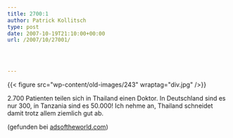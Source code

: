 ```yaml
---
title: 2700:1
author: Patrick Kollitsch
type: post
date: 2007-10-19T21:10:00+00:00
url: /2007/10/27001/




---
```

{{< figure src="wp-content/old-images/243" wraptag="div.jpg" />}}

2.700 Patienten teilen sich in Thailand einen Doktor. In Deutschland sind es nur 300, in Tanzania sind es 50.000! Ich nehme an, Thailand schneidet damit trotz allem ziemlich gut ab.

(gefunden bei [adsoftheworld.com][1])

 [1]: http://adsoftheworld.com/media/print/doctors_of_the_world_netherlands_perspective?size=_original

